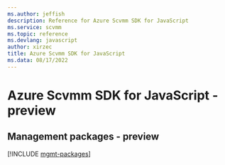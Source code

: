```yaml
---
ms.author: jeffish
description: Reference for Azure Scvmm SDK for JavaScript
ms.service: scvmm
ms.topic: reference
ms.devlang: javascript
author: xirzec
title: Azure Scvmm SDK for JavaScript
ms.data: 08/17/2022
---
```

# Azure Scvmm SDK for JavaScript - preview

## Management packages - preview
[!INCLUDE [mgmt-packages](scvmm-mgmt-index.md)]